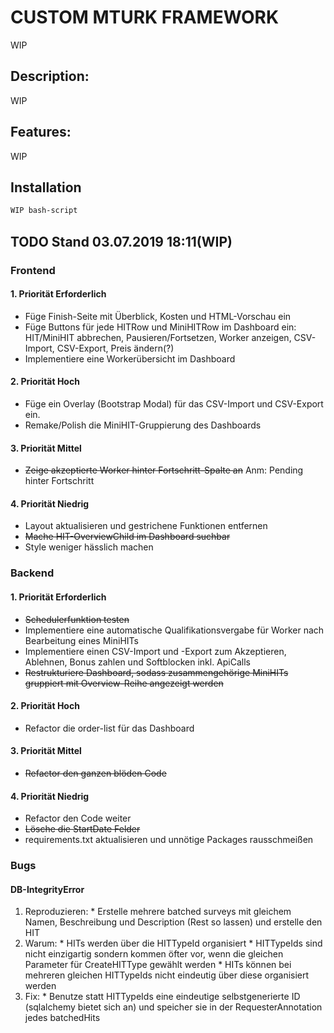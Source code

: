 # CUSTOM MTURK FRAMEWORK

WIP

## Description:

WIP

## Features:

WIP

## Installation

```bash
WIP bash-script
```

## TODO Stand 03.07.2019 18:11(WIP)

### Frontend
 #### 1. Priorität Erforderlich 
  * Füge Finish-Seite mit Überblick, Kosten und HTML-Vorschau ein
  * Füge Buttons für jede HITRow und MiniHITRow im Dashboard ein: HIT/MiniHIT abbrechen, Pausieren/Fortsetzen, Worker anzeigen, CSV-Import, CSV-Export, Preis ändern(?)
  * Implementiere eine Workerübersicht im Dashboard
 #### 2. Priorität Hoch 
  * Füge ein Overlay (Bootstrap Modal) für das CSV-Import und CSV-Export ein.
  * Remake/Polish die MiniHIT-Gruppierung des Dashboards
 #### 3. Priorität Mittel
  * ~~Zeige akzeptierte Worker hinter Fortschritt-Spalte an~~ Anm: Pending hinter Fortschritt
 #### 4. Priorität Niedrig 
  * Layout aktualisieren und gestrichene Funktionen entfernen
  * ~~Mache HIT-OverviewChild im Dashboard suchbar~~
  * Style weniger hässlich machen
 

### Backend
 #### 1. Priorität Erforderlich 
  * ~~Schedulerfunktion testen~~
  * Implementiere eine automatische Qualifikationsvergabe für Worker nach Bearbeitung eines MiniHITs
  * Implementiere einen CSV-Import und -Export zum Akzeptieren, Ablehnen, Bonus zahlen und Softblocken inkl. ApiCalls
  * ~~Restrukturiere Dashboard, sodass zusammengehörige MiniHITs gruppiert mit Overview-Reihe angezeigt werden~~
 #### 2. Priorität Hoch
  * Refactor die order-list für das Dashboard
 #### 3. Priorität Mittel
  * ~~Refactor den ganzen blöden Code~~
 #### 4. Priorität Niedrig
  * Refactor den Code weiter
  * ~~Lösche die StartDate Felder~~
  * requirements.txt aktualisieren und unnötige Packages rausschmeißen

  ### Bugs
  #### DB-IntegrityError
   1. Reproduzieren:
     * Erstelle mehrere batched surveys mit gleichem Namen, Beschreibung und Description (Rest so lassen) und erstelle den HIT
   2. Warum:
     * HITs werden über die HITTypeId organisiert
     * HITTypeIds sind nicht einzigartig sondern kommen öfter vor, wenn die gleichen Parameter für CreateHITType gewählt werden
     * HITs können bei mehreren gleichen HITTypeIds nicht eindeutig über diese organisiert werden
   3. Fix:
     * Benutze statt HITTypeIds eine eindeutige selbstgenerierte ID (sqlalchemy bietet sich an) und speicher sie in der RequesterAnnotation jedes batchedHits  